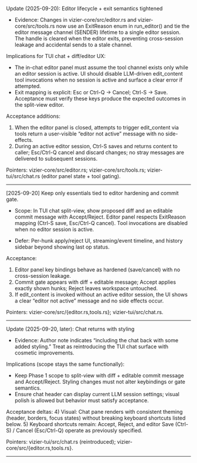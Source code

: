 Update (2025-09-20): Editor lifecycle + exit semantics tightened

- Evidence: Changes in vizier-core/src/editor.rs and vizier-core/src/tools.rs now use an ExitReason enum in run_editor() and tie the editor message channel (SENDER) lifetime to a single editor session. The handle is cleared when the editor exits, preventing cross-session leakage and accidental sends to a stale channel.

Implications for TUI chat + diff/editor UX:
- The in-chat editor panel must assume the tool channel exists only while an editor session is active. UI should disable LLM-driven edit_content tool invocations when no session is active and surface a clear error if attempted.
- Exit mapping is explicit: Esc or Ctrl-Q → Cancel; Ctrl-S → Save. Acceptance must verify these keys produce the expected outcomes in the split-view editor.

Acceptance additions:
1) When the editor panel is closed, attempts to trigger edit_content via tools return a user-visible “editor not active” message with no side-effects.
2) During an active editor session, Ctrl-S saves and returns content to caller; Esc/Ctrl-Q cancel and discard changes; no stray messages are delivered to subsequent sessions.

Pointers: vizier-core/src/editor.rs; vizier-core/src/tools.rs; vizier-tui/src/chat.rs (editor panel state + tool gating).

---

[2025-09-20] Keep only essentials tied to editor hardening and commit gate.

- Scope: In TUI chat split-view, show proposed diff and an editable commit message with Accept/Reject. Editor panel respects ExitReason mapping (Ctrl-S save, Esc/Ctrl-Q cancel). Tool invocations are disabled when no editor session is active.

- Defer: Per-hunk apply/reject UI, streaming/event timeline, and history sidebar beyond showing last op status.

Acceptance:
1) Editor panel key bindings behave as hardened (save/cancel) with no cross-session leakage.
2) Commit gate appears with diff + editable message; Accept applies exactly shown hunks; Reject leaves workspace untouched.
3) If edit_content is invoked without an active editor session, the UI shows a clear “editor not active” message and no side effects occur.

Pointers: vizier-core/src/{editor.rs,tools.rs}; vizier-tui/src/chat.rs.


---

Update (2025-09-20, later): Chat returns with styling

- Evidence: Author note indicates “including the chat back with some added styling.” Treat as reintroducing the TUI chat surface with cosmetic improvements.

Implications (scope stays the same functionally):
- Keep Phase 1 scope to split-view with diff + editable commit message and Accept/Reject. Styling changes must not alter keybindings or gate semantics.
- Ensure chat header can display current LLM session settings; visual polish is allowed but behavior must satisfy acceptance.

Acceptance deltas:
4) Visual: Chat pane renders with consistent theming (header, borders, focus states) without breaking keyboard shortcuts listed below.
5) Keyboard shortcuts remain: Accept, Reject, and editor Save (Ctrl-S) / Cancel (Esc/Ctrl-Q) operate as previously specified.

Pointers: vizier-tui/src/chat.rs (reintroduced); vizier-core/src/{editor.rs,tools.rs}.


---

